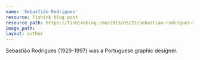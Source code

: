 ```yaml
---
name: 'Sebastião Rodrigues'
resource: Fishink blog post
resource_path: https://fishinkblog.com/2013/03/22/sebastiao-rodrigues-mid-century-portuguese-graphic-designer/
image_path:
layout: author
---
```

Sebastião Rodrigues (1929-1997) was a Portuguese graphic designer.